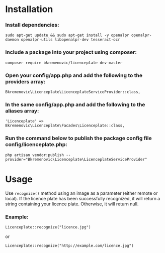 # Installation
### Install dependencies:
```
sudo apt-get update && sudo apt-get install -y openalpr openalpr-daemon openalpr-utils libopenalpr-dev tesseract-ocr
```

### Include a package into your project using composer:
```
composer require bkremenovic/licenceplate dev-master
```

### Open your config/app.php and add the following to the providers array:
```
Bkremenovic\Licenceplate\LicenceplateServiceProvider::class,
```

### In the same config/app.php and add the following to the aliases array: 
```
'Licenceplate' => Bkremenovic\Licenceplate\Facades\Licenceplate::class,
```

### Run the command below to publish the package config file config/licenceplate.php:
```php artisan vendor:publish --provider="Bkremenovic\Licenceplate\LicenceplateServiceProvider"```


# Usage
Use ```recognize()``` method using an image as a parameter (either remote or local).
If the licence plate has been successfully recognized, it will return a string containing your licence plate. Otherwise, it will return null.

### Example:

```
Licenceplate::recognize("licence.jpg")
```
or
```
Licenceplate::recognize("http://example.com/licence.jpg")
```
